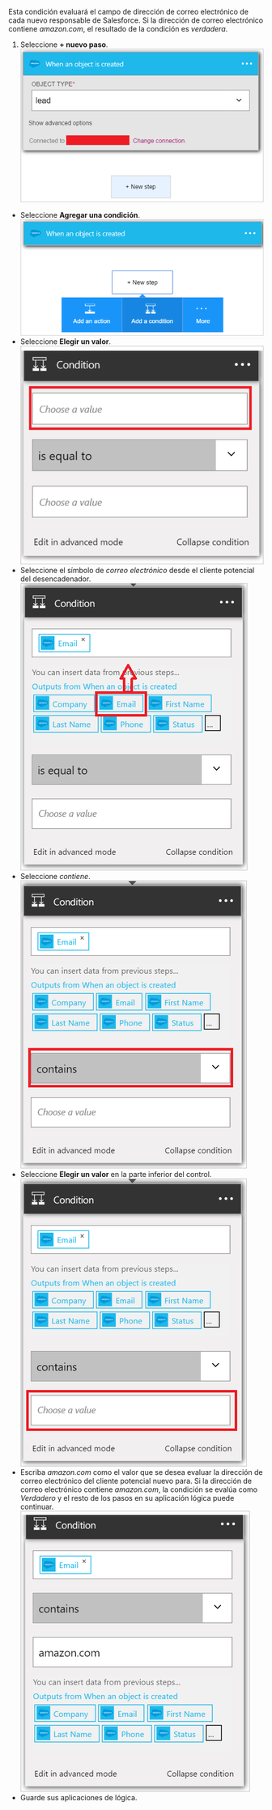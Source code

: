 Esta condición evaluará el campo de dirección de correo electrónico de cada nuevo responsable de Salesforce. Si la dirección de correo electrónico contiene *amazon.com*, el resultado de la condición es *verdadera*.

1. Seleccione **+ nuevo paso**.  
![Imagen de condición de Salesforce 1](./media/connectors-create-api-salesforce/condition-1.png)   
- Seleccione **Agregar una condición**.    
![Imagen de condición de Salesforce 2](./media/connectors-create-api-salesforce/condition-2.png)  
- Seleccione **Elegir un valor**.    
![Imagen de condición de Salesforce 3](./media/connectors-create-api-salesforce/condition-3.png)  
- Seleccione el símbolo de *correo electrónico* desde el cliente potencial del desencadenador.    
![Imagen de condición de Salesforce 4](./media/connectors-create-api-salesforce/condition-4.png)  
- Seleccione *contiene*.      
![Imagen de condición de Salesforce 5](./media/connectors-create-api-salesforce/condition-5.png)  
- Seleccione **Elegir un valor** en la parte inferior del control.     
![Imagen de condición de Salesforce 6](./media/connectors-create-api-salesforce/condition-6.png)  
- Escriba *amazon.com* como el valor que se desea evaluar la dirección de correo electrónico del cliente potencial nuevo para. Si la dirección de correo electrónico contiene *amazon.com*, la condición se evalúa como *Verdadero* y el resto de los pasos en su aplicación lógica puede continuar.    
![Imagen de condición de Salesforce 7](./media/connectors-create-api-salesforce/condition-7.png)  
- Guarde sus aplicaciones de lógica.  

